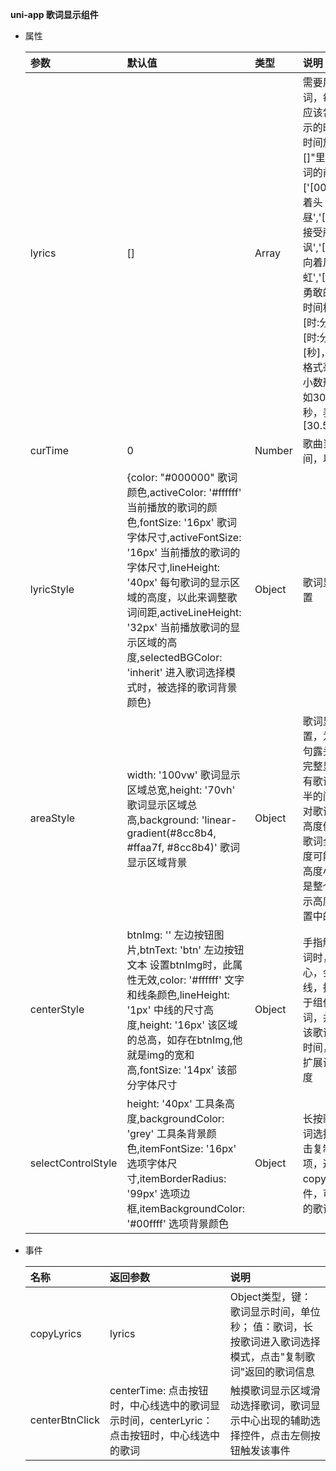 **uni-app 歌词显示组件**
+ 属性

    |参数|默认值|类型|说明|
    |:---|:---|:---|:---|
	|lyrics|[]|Array|需要展示的歌词，每句歌词中应该包含歌词展示的时间节点，时间放在一对"[]"里面，放在歌词的前面，如['[00:45.660]低着头 期待白昼','[00:50.740]接受所有的嘲讽','[00:56.010]向着风 拥抱彩虹','[01:01.700]勇敢的向前走'],时间格式可以是[时:分:秒:毫秒]或[时:分:秒]以及[秒]，后面两种格式毫秒部分以小数形式表示，如30秒500毫秒，表示为[30.5]|
	|curTime|0|Number|歌曲当前播放时间，以秒为单位|
	|lyricStyle|{color: "#000000" 歌词颜色,activeColor: '#ffffff' 当前播放的歌词的颜色,fontSize: '16px' 歌词字体尺寸,activeFontSize: '16px' 当前播放的歌词的字体尺寸,lineHeight: '40px' 每句歌词的显示区域的高度，以此来调整歌词间距,activeLineHeight: '32px' 当前播放歌词的显示区域的高度,selectedBGColor: 'inherit' 进入歌词选择模式时，被选择的歌词背景颜色}|Object|歌词显示风格设置|
	|areaStyle|width: '100vw' 歌词显示区域总宽,height: '70vh' 歌词显示区域总高,background: 'linear-gradient(#8cc8b4, #ffaa7f, #8cc8b4)' 歌词显示区域背景|Object|歌词显示区域设置，为了让每一句露头的歌词都完整显示，避免有歌词只显示一半的问题，因此对歌词实际显示高度做了调整，歌词全部显示高度可能会比设置高度小一点，但是整个组件的显示高度和属性设置中的一样|
	|centerStyle|btnImg: '' 左边按钮图片,btnText: 'btn' 左边按钮文本 设置btnImg时，此属性无效,color: '#ffffff' 文字和线条颜色,lineHeight: '1px' 中线的尺寸高度,height: '16px' 该区域的总高，如存在btnImg,他就是img的宽和高,fontSize: '14px' 该部分字体尺寸|Object|手指触摸滑动歌词时，在组件中心，会出现一条线，指示当前位于组件中心的歌词，并能够获取该歌词以及播放时间，可通过其扩展设置播放进度|
	|selectControlStyle|height: '40px' 工具条高度,backgroundColor: 'grey' 工具条背景颜色,itemFontSize: '16px' 选项字体尺寸,itemBorderRadius: '99px' 选项边框,itemBackgroundColor: '#00ffff' 选项背景颜色|Object|长按歌词进入歌词选择模式，点击复制歌词选项，通过监听copyLyrics事件，可获取选中的歌词|
	
	
+ 事件
	
    |名称|返回参数|说明|
    |:---|:---|:---|
	|copyLyrics|lyrics|Object类型，键： 歌词显示时间，单位秒； 值：歌词，长按歌词进入歌词选择模式，点击"复制歌词"返回的歌词信息|
	|centerBtnClick|centerTime: 点击按钮时，中心线选中的歌词显示时间，centerLyric：点击按钮时，中心线选中的歌词|触摸歌词显示区域滑动选择歌词，歌词显示中心出现的辅助选择控件，点击左侧按钮触发该事件|
